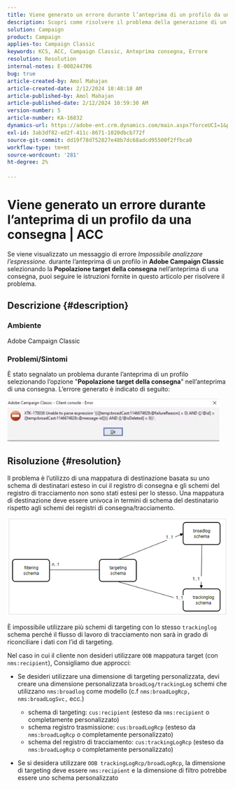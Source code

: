 ```yaml
---
title: Viene generato un errore durante l’anteprima di un profilo da una consegna | ACC
description: Scopri come risolvere il problema della generazione di un errore durante l’anteprima di un profilo in Adobe Campaign Classic.
solution: Campaign
product: Campaign
applies-to: Campaign Classic
keywords: KCS, ACC, Campaign Classic, Anteprima consegna, Errore
resolution: Resolution
internal-notes: E-000244706
bug: true
article-created-by: Amol Mahajan
article-created-date: 2/12/2024 10:48:18 AM
article-published-by: Amol Mahajan
article-published-date: 2/12/2024 10:59:30 AM
version-number: 5
article-number: KA-16832
dynamics-url: https://adobe-ent.crm.dynamics.com/main.aspx?forceUCI=1&pagetype=entityrecord&etn=knowledgearticle&id=75da0239-94c9-ee11-9079-6045bd006b4b
exl-id: 3ab3df82-ed2f-411c-8671-1020dbcb772f
source-git-commit: dd19f78d752827e48b7dc68adcd95500f2ffbca0
workflow-type: tm+mt
source-wordcount: '281'
ht-degree: 2%

---
```


# Viene generato un errore durante l’anteprima di un profilo da una consegna | ACC


Se viene visualizzato un messaggio di errore *Impossibile analizzare l’espressione.* durante l’anteprima di un profilo in <b>Adobe Campaign Classic</b> selezionando la <b>Popolazione target della consegna</b> nell’anteprima di una consegna, puoi seguire le istruzioni fornite in questo articolo per risolvere il problema.

## Descrizione {#description}


### <b>Ambiente</b>

Adobe Campaign Classic



### <b>Problemi/Sintomi</b>

È stato segnalato un problema durante l’anteprima di un profilo selezionando l’opzione &quot;<b>Popolazione target della consegna</b>&quot; nell’anteprima di una consegna. L’errore generato è indicato di seguito:

![](assets/___82da0239-94c9-ee11-9079-6045bd006b4b___.jpeg)




## Risoluzione {#resolution}


Il problema è l’utilizzo di una mappatura di destinazione basata su uno schema di destinatari esteso in cui il registro di consegna e gli schemi del registro di tracciamento non sono stati estesi per lo stesso. Una mappatura di destinazione deve essere univoca in termini di schema del destinatario rispetto agli schemi dei registri di consegna/tracciamento.

![](assets/3ec555a6-30d1-ec11-a7b5-0022480a8d10.png)

È impossibile utilizzare più schemi di targeting con lo stesso `trackinglog` schema perché il flusso di lavoro di tracciamento non sarà in grado di riconciliare i dati con l’id di targeting.

Nel caso in cui il cliente non desideri utilizzare `OOB` mappatura target (con `nms:recipient`), Consigliamo due approcci:

- Se desideri utilizzare una dimensione di targeting personalizzata, devi creare una dimensione personalizzata `broadLog/trackingLog` schemi che utilizzano `nms:broadlog` come modello (c.f `nms:broadLogRcp, nms:broadLogSvc,` ecc.)

   - schema di targeting: `cus:recipient` (esteso da `nms:recipient` o completamente personalizzato)
   - schema registro trasmissione: `cus:broadLogRcp` (esteso da `nms:broadLogRcp` o completamente personalizzato)
   - schema del registro di tracciamento: `cus:trackingLogRcp` (esteso da `nms:broadLogRcp` o completamente personalizzato)
- Se si desidera utilizzare `OOB trackingLogRcp/broadLogRcp`, la dimensione di targeting deve essere `nms:recipient` e la dimensione di filtro potrebbe essere uno schema personalizzato
